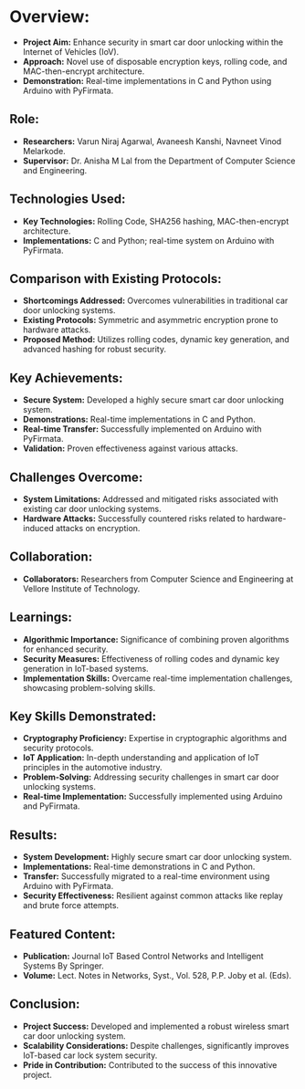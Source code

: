 # Overview:

- **Project Aim:** Enhance security in smart car door unlocking within the Internet of Vehicles (IoV).
- **Approach:** Novel use of disposable encryption keys, rolling code, and MAC-then-encrypt architecture.
- **Demonstration:** Real-time implementations in C and Python using Arduino with PyFirmata.

## Role:

- **Researchers:** Varun Niraj Agarwal, Avaneesh Kanshi, Navneet Vinod Melarkode.
- **Supervisor:** Dr. Anisha M Lal from the Department of Computer Science and Engineering.

## Technologies Used:

- **Key Technologies:** Rolling Code, SHA256 hashing, MAC-then-encrypt architecture.
- **Implementations:** C and Python; real-time system on Arduino with PyFirmata.

## Comparison with Existing Protocols:

- **Shortcomings Addressed:** Overcomes vulnerabilities in traditional car door unlocking systems.
- **Existing Protocols:** Symmetric and asymmetric encryption prone to hardware attacks.
- **Proposed Method:** Utilizes rolling codes, dynamic key generation, and advanced hashing for robust security.

## Key Achievements:

- **Secure System:** Developed a highly secure smart car door unlocking system.
- **Demonstrations:** Real-time implementations in C and Python.
- **Real-time Transfer:** Successfully implemented on Arduino with PyFirmata.
- **Validation:** Proven effectiveness against various attacks.

## Challenges Overcome:

- **System Limitations:** Addressed and mitigated risks associated with existing car door unlocking systems.
- **Hardware Attacks:** Successfully countered risks related to hardware-induced attacks on encryption.

## Collaboration:

- **Collaborators:** Researchers from Computer Science and Engineering at Vellore Institute of Technology.

## Learnings:

- **Algorithmic Importance:** Significance of combining proven algorithms for enhanced security.
- **Security Measures:** Effectiveness of rolling codes and dynamic key generation in IoT-based systems.
- **Implementation Skills:** Overcame real-time implementation challenges, showcasing problem-solving skills.

## Key Skills Demonstrated:

- **Cryptography Proficiency:** Expertise in cryptographic algorithms and security protocols.
- **IoT Application:** In-depth understanding and application of IoT principles in the automotive industry.
- **Problem-Solving:** Addressing security challenges in smart car door unlocking systems.
- **Real-time Implementation:** Successfully implemented using Arduino and PyFirmata.

## Results:

- **System Development:** Highly secure smart car door unlocking system.
- **Implementations:** Real-time demonstrations in C and Python.
- **Transfer:** Successfully migrated to a real-time environment using Arduino with PyFirmata.
- **Security Effectiveness:** Resilient against common attacks like replay and brute force attempts.

## Featured Content:

- **Publication:** Journal IoT Based Control Networks and Intelligent Systems By Springer.
- **Volume:** Lect. Notes in Networks, Syst., Vol. 528, P.P. Joby et al. (Eds).

## Conclusion:

- **Project Success:** Developed and implemented a robust wireless smart car door unlocking system.
- **Scalability Considerations:** Despite challenges, significantly improves IoT-based car lock system security.
- **Pride in Contribution:** Contributed to the success of this innovative project.